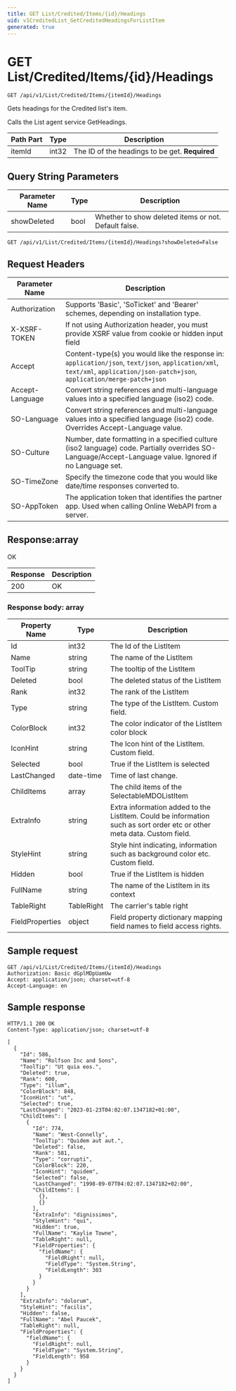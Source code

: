 ```yaml
---
title: GET List/Credited/Items/{id}/Headings
uid: v1CreditedList_GetCreditedHeadingsForListItem
generated: true
---
```


# GET List/Credited/Items/{id}/Headings

```http
GET /api/v1/List/Credited/Items/{itemId}/Headings
```

Gets headings for the Credited list's item.


Calls the List agent service GetHeadings.





| Path Part | Type | Description |
|-----------|------|-------------|
| itemId | int32 | The ID of the headings to be get. **Required** |


## Query String Parameters

| Parameter Name | Type |  Description |
|----------------|------|--------------|
| showDeleted | bool |  Whether to show deleted items or not. Default false. |

```http
GET /api/v1/List/Credited/Items/{itemId}/Headings?showDeleted=False
```


## Request Headers

| Parameter Name | Description |
|----------------|-------------|
| Authorization  | Supports 'Basic', 'SoTicket' and 'Bearer' schemes, depending on installation type. |
| X-XSRF-TOKEN   | If not using Authorization header, you must provide XSRF value from cookie or hidden input field |
| Accept         | Content-type(s) you would like the response in: `application/json`, `text/json`, `application/xml`, `text/xml`, `application/json-patch+json`, `application/merge-patch+json` |
| Accept-Language | Convert string references and multi-language values into a specified language (iso2) code. |
| SO-Language | Convert string references and multi-language values into a specified language (iso2) code. Overrides Accept-Language value. |
| SO-Culture | Number, date formatting in a specified culture (iso2 language) code. Partially overrides SO-Language/Accept-Language value. Ignored if no Language set. |
| SO-TimeZone | Specify the timezone code that you would like date/time responses converted to. |
| SO-AppToken | The application token that identifies the partner app. Used when calling Online WebAPI from a server. |


## Response:array

OK

| Response | Description |
|----------------|-------------|
| 200 | OK |

### Response body: array

| Property Name | Type |  Description |
|----------------|------|--------------|
| Id | int32 | The Id of the ListItem |
| Name | string | The name of the ListItem |
| ToolTip | string | The tooltip of the ListItem |
| Deleted | bool | The deleted status of the ListItem |
| Rank | int32 | The rank of the ListItem |
| Type | string | The type of the ListItem. Custom field. |
| ColorBlock | int32 | The color indicator of the ListItem color block |
| IconHint | string | The Icon hint of the ListItem. Custom field. |
| Selected | bool | True if the ListItem is selected |
| LastChanged | date-time | Time of last change. |
| ChildItems | array | The child items of the SelectableMDOListItem |
| ExtraInfo | string | Extra information added to the ListItem. Could be information such as sort order etc or other meta data. Custom field. |
| StyleHint | string | Style hint indicating, information such as background color etc. Custom field. |
| Hidden | bool | True if the ListItem is hidden |
| FullName | string | The name of the ListItem in its context |
| TableRight | TableRight | The carrier's table right |
| FieldProperties | object | Field property dictionary mapping field names to field access rights. |

## Sample request

```http!
GET /api/v1/List/Credited/Items/{itemId}/Headings
Authorization: Basic dGplMDpUamUw
Accept: application/json; charset=utf-8
Accept-Language: en
```

## Sample response

```http_
HTTP/1.1 200 OK
Content-Type: application/json; charset=utf-8

[
  {
    "Id": 586,
    "Name": "Rolfson Inc and Sons",
    "ToolTip": "Ut quia eos.",
    "Deleted": true,
    "Rank": 600,
    "Type": "illum",
    "ColorBlock": 848,
    "IconHint": "ut",
    "Selected": true,
    "LastChanged": "2023-01-23T04:02:07.1347182+01:00",
    "ChildItems": [
      {
        "Id": 774,
        "Name": "West-Connelly",
        "ToolTip": "Quidem aut aut.",
        "Deleted": false,
        "Rank": 581,
        "Type": "corrupti",
        "ColorBlock": 220,
        "IconHint": "quidem",
        "Selected": false,
        "LastChanged": "1998-09-07T04:02:07.1347182+02:00",
        "ChildItems": [
          {},
          {}
        ],
        "ExtraInfo": "dignissimos",
        "StyleHint": "qui",
        "Hidden": true,
        "FullName": "Kaylie Towne",
        "TableRight": null,
        "FieldProperties": {
          "fieldName": {
            "FieldRight": null,
            "FieldType": "System.String",
            "FieldLength": 303
          }
        }
      }
    ],
    "ExtraInfo": "dolorum",
    "StyleHint": "facilis",
    "Hidden": false,
    "FullName": "Abel Paucek",
    "TableRight": null,
    "FieldProperties": {
      "fieldName": {
        "FieldRight": null,
        "FieldType": "System.String",
        "FieldLength": 958
      }
    }
  }
]
```